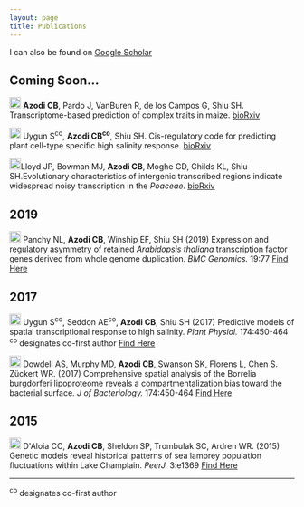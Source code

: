 ```yaml
---
layout: page
title: Publications
---
```


I can also be found on [Google Scholar](https://scholar.google.com/citations?user=JBAP86YAAAAJ&hl=en)

## Coming Soon...

<img src="../img/pubs/preprint.png" height="20px"> **Azodi CB**, Pardo J, VanBuren R, de los Campos G, Shiu SH. Transcriptome-based prediction of complex traits in maize. [bioRxiv](https://www.biorxiv.org/content/10.1101/587121v3) 

<img src="../img/pubs/preprint.png" height="20px"> Uygun S<sup>co</sup>, **Azodi CB<sup>co</sup>**, Shiu SH. Cis-regulatory code for predicting plant cell-type specific high salinity response. [bioRxiv](https://doi.org/10.1101/466326) 

<img src="../img/pubs/preprint.png" height="20px">Lloyd JP, Bowman MJ, **Azodi CB**, Moghe GD, Childs KL, Shiu SH.Evolutionary characteristics of intergenic transcribed regions indicate widespread noisy transcription in the *Poaceae*. [bioRxiv](https://doi.org/10.1101/440933)




## 2019

<img src="../img/pubs/journal-article.png" height="20px"> Panchy NL, **Azodi CB**, Winship EF, Shiu SH (2019) Expression and regulatory asymmetry of retained *Arabidopsis thaliana* transcription factor genes derived from whole genome duplication. *BMC Genomics.* 19:77 [Find Here](https://bmcevolbiol.biomedcentral.com/articles/10.1186/s12862-019-1398-z)

## 2017

<img src="../img/pubs/journal-article.png" height="20px"> Uygun S<sup>co</sup>, Seddon AE<sup>co</sup>, **Azodi CB**, Shiu SH (2017) Predictive models of spatial transcriptional response to high salinity. *Plant Physiol.* 174:450-464 <sup>co</sup> designates co-first author [Find Here](http://www.plantphysiol.org/content/174/1/450)

<img src="../img/pubs/journal-article.png" height="20px"> Dowdell AS, Murphy MD, **Azodi CB**, Swanson SK, Florens L, Chen S. Zückert WR. (2017) Comprehensive spatial analysis of the Borrelia burgdorferi lipoproteome reveals a compartmentalization bias toward the bacterial surface. *J of Bacteriology.* 174:450-464 [Find Here](https://jb.asm.org/content/jb/early/2017/01/05/JB.00658-16.full.pdf)

## 2015

<img src="../img/pubs/journal-article.png" height="20px"> D'Aloia CC, **Azodi CB**, Sheldon SP, Trombulak SC, Ardren WR. (2015) Genetic models reveal historical patterns of sea lamprey population fluctuations within Lake Champlain. *PeerJ.* 3:e1369 [Find Here](https://peerj.com/articles/1369/)


_______________

<sup>co</sup> designates co-first author